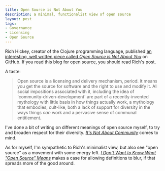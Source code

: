 ```yaml
---
title: Open Source is Not About You
description: a minimal, functionalist view of open source
layout: post
tags:
- Governance
- Licensing
- Open Source
---
```


Rich Hickey, creator of the Clojure programming language, published [an interesting, well written piece called _Open Source is Not About You_](https://gist.github.com/richhickey/1563cddea1002958f96e7ba9519972d9) on GitHub.  If you read this blog for open source, you should read Rich's post.

A taste:

> Open source is a licensing and delivery mechanism, period. It means you get the source for software and the right to use and modify it.  All social impositions associated with it, including the idea of 'community-driven-development' are part of a recently-invented mythology with little basis in how things actually work, a mythology that embodies, cult-like, both a lack of support for diversity in the ways things _can_ work and a pervasive sense of communal entitlement.


I've done a bit of writing on different meanings of open source myself, to try and broaden respect for their diversity.  [_It's Not About Community_](https://writing.kemitchell.com/2017/06/04/Its-Not-About-Community) comes to mind.

As for myself, I'm sympathetic to Rich's minimalist view, but also see "open source" as a movement with some energy left.  [_I Don't Want to Know What "Open Source" Means_](https://writing.kemitchell.com/2016/05/13/What-Open-Source-Means.html) makes a case for allowing definitions to blur, if that spreads more of the good around.
